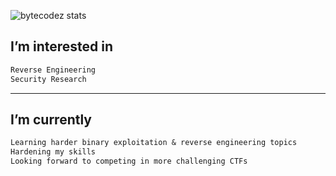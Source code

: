 
![bytecodez stats](https://github-readme-stats.vercel.app/api?username=bytecodez&theme=dark&show_icons=true)
## I’m interested in

```txt
Reverse Engineering
Security Research
```

---

## I’m currently
```txt
Learning harder binary exploitation & reverse engineering topics
Hardening my skills
Looking forward to competing in more challenging CTFs
```
